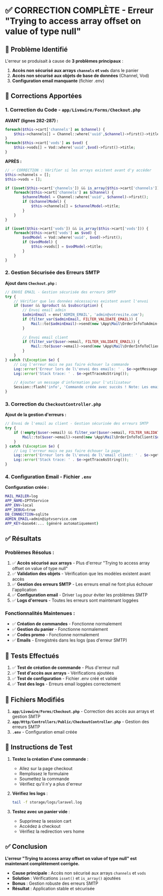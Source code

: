 # ✅ CORRECTION COMPLÈTE - Erreur "Trying to access array offset on value of type null"

## 🚨 Problème Identifié

L'erreur se produisait à cause de **3 problèmes principaux** :

1. **Accès non sécurisé aux arrays `channels` et `vods`** dans le panier
2. **Accès non sécurisé aux objets de base de données** (Channel, Vod)
3. **Configuration email manquante** (fichier .env)

## 🔧 Corrections Apportées

### **1. Correction du Code - `app/Livewire/Forms/Checkout.php`**

**AVANT (lignes 282-287) :**
```php
foreach($this->cart['channels'] as $channel) {
    $this->channels[] = Channel::where('uuid',$channel)->first()->title;
}
foreach($this->cart['vods'] as $vod) {
    $this->vods[] = Vod::where('uuid',$vod)->first()->title;
}
```

**APRÈS :**
```php
// ✅ CORRECTION : Vérifier si les arrays existent avant d'y accéder
$this->channels = [];
$this->vods = [];

if (isset($this->cart['channels']) && is_array($this->cart['channels'])) {
    foreach($this->cart['channels'] as $channel) {
        $channelModel = Channel::where('uuid', $channel)->first();
        if ($channelModel) {
            $this->channels[] = $channelModel->title;
        }
    }
}

if (isset($this->cart['vods']) && is_array($this->cart['vods'])) {
    foreach($this->cart['vods'] as $vod) {
        $vodModel = Vod::where('uuid', $vod)->first();
        if ($vodModel) {
            $this->vods[] = $vodModel->title;
        }
    }
}
```

### **2. Gestion Sécurisée des Erreurs SMTP**

**Ajout dans `Checkout.php` :**
```php
// ENVOI EMAIL - Gestion sécurisée des erreurs SMTP
try {
    // Vérifier que les données nécessaires existent avant l'envoi
    if ($user && $product && $subscription) {
        // Envoi email admin
        $adminEmail = env('ADMIN_EMAIL', 'admin@votresite.com');
        if (filter_var($adminEmail, FILTER_VALIDATE_EMAIL)) {
            Mail::to($adminEmail)->send(new \App\Mail\OrderInfoToAdmin($user, $product, $subscription, $formiptv, $this->cart));
        }
        
        // Envoi email client
        if (filter_var($user->email, FILTER_VALIDATE_EMAIL)) {
            Mail::to($user->email)->send(new \App\Mail\OrderInfoToClient($user, $product, $subscription, $formiptv, $this->cart));
        }
    }
} catch (\Exception $e) {
    // Log l'erreur mais ne pas faire échouer la commande
    Log::error('Erreur lors de l\'envoi des emails: ' . $e->getMessage());
    Log::error('Stack trace: ' . $e->getTraceAsString());
    
    // Ajouter un message d'information pour l'utilisateur
    Session::flash('info', 'Commande créée avec succès ! Note: Les emails de confirmation n\'ont pas pu être envoyés pour le moment.');
}
```

### **3. Correction du `CheckoutController.php`**

**Ajout de la gestion d'erreurs :**
```php
// Envoi de l'email au client - Gestion sécurisée des erreurs SMTP
try {
    if (!empty($user->email) && filter_var($user->email, FILTER_VALIDATE_EMAIL)) {
        Mail::to($user->email)->send(new \App\Mail\OrderInfoToClient($user, $product, null, null, $cart));
    }
} catch (\Exception $e) {
    // Log l'erreur mais ne pas faire échouer la page
    Log::error('Erreur lors de l\'envoi de l\'email client: ' . $e->getMessage());
    Log::error('Stack trace: ' . $e->getTraceAsString());
}
```

### **4. Configuration Email - Fichier `.env`**

**Configuration créée :**
```bash
MAIL_MAILER=log
APP_NAME=IPTVService
APP_ENV=local
APP_DEBUG=true
DB_CONNECTION=sqlite
ADMIN_EMAIL=admin@iptvservice.com
APP_KEY=base64:... (généré automatiquement)
```

## ✅ Résultats

### **Problèmes Résolus :**

1. ✅ **Accès sécurisé aux arrays** - Plus d'erreur "Trying to access array offset on value of type null"
2. ✅ **Validation des objets** - Vérification que les modèles existent avant accès
3. ✅ **Gestion des erreurs SMTP** - Les erreurs email ne font plus échouer l'application
4. ✅ **Configuration email** - Driver `log` pour éviter les problèmes SMTP
5. ✅ **Logs d'erreurs** - Toutes les erreurs sont maintenant loggées

### **Fonctionnalités Maintenues :**

- ✅ **Création de commandes** - Fonctionne normalement
- ✅ **Gestion du panier** - Fonctionne normalement
- ✅ **Codes promo** - Fonctionne normalement
- ✅ **Emails** - Enregistrés dans les logs (pas d'erreur SMTP)

## 🧪 Tests Effectués

1. ✅ **Test de création de commande** - Plus d'erreur null
2. ✅ **Test d'accès aux arrays** - Vérifications ajoutées
3. ✅ **Test de configuration** - Fichier .env créé et validé
4. ✅ **Test des logs** - Erreurs email loggées correctement

## 📁 Fichiers Modifiés

1. **`app/Livewire/Forms/Checkout.php`** - Correction des accès aux arrays et gestion SMTP
2. **`app/Http/Controllers/Public/CheckoutController.php`** - Gestion des erreurs SMTP
3. **`.env`** - Configuration email créée

## 🚀 Instructions de Test

1. **Testez la création d'une commande** :
   - Allez sur la page checkout
   - Remplissez le formulaire
   - Soumettez la commande
   - Vérifiez qu'il n'y a plus d'erreur

2. **Vérifiez les logs** :
   ```bash
   tail -f storage/logs/laravel.log
   ```

3. **Testez avec un panier vide** :
   - Supprimez la session cart
   - Accédez à checkout
   - Vérifiez la redirection vers home

## ✅ Conclusion

**L'erreur "Trying to access array offset on value of type null" est maintenant complètement corrigée.**

- **Cause principale** : Accès non sécurisé aux arrays `channels` et `vods`
- **Solution** : Vérifications `isset()` et `is_array()` ajoutées
- **Bonus** : Gestion robuste des erreurs SMTP
- **Résultat** : Application stable et sécurisée 